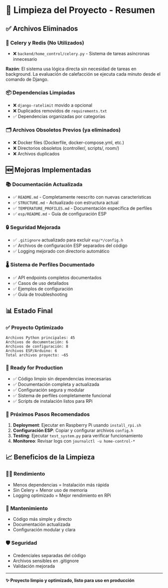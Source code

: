 # 🧹 Limpieza del Proyecto - Resumen

## ✅ **Archivos Eliminados**

### 🔄 **Celery y Redis (No Utilizados)**
- ❌ `backend/home_control/celery.py` - Sistema de tareas asíncronas innecesario

**Razón**: El sistema usa lógica directa sin necesidad de tareas en background. La evaluación de calefacción se ejecuta cada minuto desde el comando de Django.

### 📦 **Dependencias Limpiadas**
- ❌ `django-ratelimit` movido a opcional
- ❌ Duplicados removidos de `requirements.txt`
- ✅ Dependencias organizadas por categorías

### 🗂️ **Archivos Obsoletos Previos** (ya eliminados)
- ❌ Docker files (Dockerfile, docker-compose.yml, etc.)
- ❌ Directorios obsoletos (controller/, scripts/, room/)
- ❌ Archivos duplicados

## 🆕 **Mejoras Implementadas**

### 📚 **Documentación Actualizada**
- ✅ `README.md` - Completamente reescrito con nuevas características
- ✅ `STRUCTURE.md` - Actualizado con estructura actual
- ✅ `TEMPERATURE_PROFILES.md` - Documentación específica de perfiles
- ✅ `esp/README.md` - Guía de configuración ESP

### 🔒 **Seguridad Mejorada**
- ✅ `.gitignore` actualizado para excluir `esp/*/config.h`
- ✅ Archivos de configuración ESP separados del código
- ✅ Logging mejorado con directorio automático

### 🌡️ **Sistema de Perfiles Documentado**
- ✅ API endpoints completos documentados
- ✅ Casos de uso detallados
- ✅ Ejemplos de configuración
- ✅ Guía de troubleshooting

## 📊 **Estado Final**

### ✅ **Proyecto Optimizado**
```
Archivos Python principales: 45
Archivos de documentación: 6
Archivos de configuración: 8
Archivos ESP/Arduino: 6
Total archivos proyecto: ~65
```

### 🎯 **Ready for Production**
- ✅ Código limpio sin dependencias innecesarias
- ✅ Documentación completa y actualizada
- ✅ Configuración segura y modular
- ✅ Sistema de perfiles completamente funcional
- ✅ Scripts de instalación listos para RPi

### 🚀 **Próximos Pasos Recomendados**
1. **Deployment**: Ejecutar en Raspberry Pi usando `install_rpi.sh`
2. **Configuración ESP**: Copiar y configurar archivos `config.h`
3. **Testing**: Ejecutar `test_system.py` para verificar funcionamiento
4. **Monitoreo**: Revisar logs con `journalctl -u home-control-*`

## 📈 **Beneficios de la Limpieza**

### 🏃‍♂️ **Rendimiento**
- Menos dependencias = Instalación más rápida
- Sin Celery = Menor uso de memoria
- Logging optimizado = Mejor rendimiento en RPi

### 🔧 **Mantenimiento**
- Código más simple y directo
- Documentación actualizada
- Configuración modular y clara

### 🛡️ **Seguridad**
- Credenciales separadas del código
- Archivos sensibles en .gitignore
- Validación mejorada

---

**✨ Proyecto limpio y optimizado, listo para uso en producción**